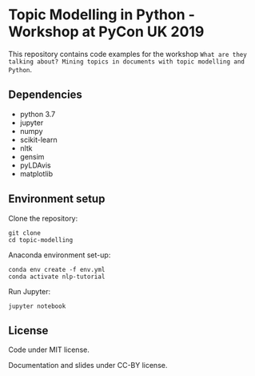 # Topic Modelling in Python - Workshop at PyCon UK 2019

This repository contains code examples for the workshop `What are they talking about? Mining topics in documents with topic modelling and Python`.

## Dependencies

- python 3.7
- jupyter
- numpy
- scikit-learn
- nltk
- gensim
- pyLDAvis
- matplotlib

## Environment setup

Clone the repository:

    git clone
    cd topic-modelling

Anaconda environment set-up:

    conda env create -f env.yml
    conda activate nlp-tutorial

Run Jupyter:

    jupyter notebook

## License

Code under MIT license.

Documentation and slides under CC-BY license.

